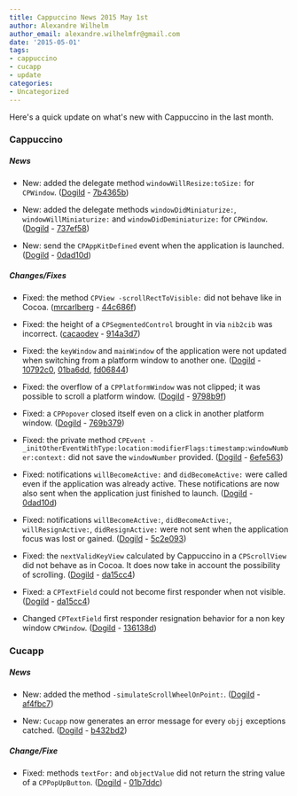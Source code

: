 ```yaml
---
title: Cappuccino News 2015 May 1st
author: Alexandre Wilhelm
author_email: alexandre.wilhelmfr@gmail.com
date: '2015-05-01'
tags:
- cappuccino
- cucapp
- update
categories:
- Uncategorized
---
```


Here's a quick update on what's new with Cappuccino in the last month.

### Cappuccino

##### News

- New: added the delegate method `windowWillResize:toSize:` for `CPWindow`. ([Dogild](https://github.com/Dogild) - [7b4365b](https://github.com/cappuccino/cappuccino/commit/7b4365bd8acb3bad6ca7dfc89ea34c3d3c287003))

- New: added the delegate methods `windowDidMiniaturize:`, `windowWillMiniaturize:` and `windowDidDeminiaturize:` for `CPWindow`. ([Dogild](https://github.com/Dogild) - [737ef58](https://github.com/cappuccino/cappuccino/commit/737ef583eeab267c065e9226e3122a50c5689727))

- New: send the `CPAppKitDefined` event when the application is launched.  ([Dogild](https://github.com/Dogild) - [0dad10d](https://github.com/cappuccino/cappuccino/commit/0dad10d6ab9b0c4ee83b40b01c57f773432c7eb6))


##### Changes/Fixes

- Fixed: the method `CPView -scrollRectToVisible:` did not behave like in Cocoa. ([mrcarlberg](https://github.com/mrcarlberg) - [44c686f](https://github.com/cappuccino/cappuccino/commit/44c686f49437985da404f886f2a54c78d576bb24))

- Fixed: the height of a `CPSegmentedControl` brought in via `nib2cib` was incorrect. ([cacaodev](https://github.com/cacaodev) - [914a3d7](https://github.com/cappuccino/cappuccino/commit/914a3d71c228080a7307d3d8682bec4d888dc56a))

- Fixed: the `keyWindow` and `mainWindow` of the application were not updated when switching from a platform window to another one. ([Dogild](https://github.com/Dogild) - [10792c0](https://github.com/cappuccino/cappuccino/commit/10792c0bc6adbee9b91d65690be32294d652edb2), [01ba6dd](https://github.com/cappuccino/cappuccino/commit/01ba6ddecd9d33e5ad84c6ecc7be59cd7d56097f), [fd06844](https://github.com/cappuccino/cappuccino/commit/fd068443aaf120ae0be4b9489ba74b0e409e617a))

- Fixed: the overflow of a `CPPlatformWindow` was not clipped; it was possible to scroll a platform window. ([Dogild](https://github.com/Dogild) - [9798b9f](https://github.com/cappuccino/cappuccino/commit/9798b9fd5032ff4b537c11fb507bdce39ae88f45))

- Fixed: a `CPPopover` closed itself even on a click in another platform window. ([Dogild](https://github.com/Dogild) - [769b379](https://github.com/cappuccino/cappuccino/commit/769b379a8b4d251f82aaab46808914ffce970058))

- Fixed: the private method `CPEvent -_initOtherEventWithType:location:modifierFlags:timestamp:windowNumber:context:` did not save the  `windowNumber` provided. ([Dogild](https://github.com/Dogild) - [6efe563](https://github.com/cappuccino/cappuccino/commit/6efe563a69c4d6e63a8f041e6110fe00ed79f81f))

- Fixed: notifications `willBecomeActive:` and `didBecomeActive:` were called even if the application was already active. These notifications are now also sent when the application just finished to launch. ([Dogild](https://github.com/Dogild) - [0dad10d](https://github.com/cappuccino/cappuccino/commit/0dad10d6ab9b0c4ee83b40b01c57f773432c7eb6))

- Fixed: notifications `willBecomeActive:`, `didBecomeActive:`, `willResignActive:`, `didResignActive:` were not sent when the application focus was lost or gained. ([Dogild](https://github.com/Dogild) - [5c2e093](https://github.com/cappuccino/cappuccino/commit/5c2e0935c6f0b83a674c8548106152b6cf97a93a))

- Fixed: the `nextValidKeyView` calculated by Cappuccino in a `CPScrollView` did not behave as in Cocoa. It does now take in account the possibility of scrolling. ([Dogild](https://github.com/Dogild) - [da15cc4](https://github.com/cappuccino/cappuccino/commit/da15cc4de789341823e45dcd324086d16553afaf))

- Fixed: a `CPTextField` could not become first responder when not visible. ([Dogild](https://github.com/Dogild) - [da15cc4](https://github.com/cappuccino/cappuccino/commit/da15cc4de789341823e45dcd324086d16553afaf))

- Changed `CPTextField` first responder resignation behavior for a non key window `CPWindow`. ([Dogild](https://github.com/Dogild) - [136138d](https://github.com/cappuccino/cappuccino/commit/136138daabef85b2fc71655df75f3087999e8a30))

### Cucapp

##### News

- New: added the method `-simulateScrollWheelOnPoint:`. ([Dogild](https://github.com/Dogild) - [af4fbc7](https://github.com/cappuccino/cucapp/commit/af4fbc758fee781cbc76b75ed25afb3f53d796db))

- New: `Cucapp` now generates an error message for every `objj` exceptions catched. ([Dogild](https://github.com/Dogild) - [b432bd2](https://github.com/cappuccino/cucapp/commit/b432bd200b4d5f35734dc91b68f20d379acf3f8a))

##### Change/Fixe

- Fixed: methods `textFor:` and `objectValue` did not return the string value of a `CPPopUpButton`. ([Dogild](https://github.com/Dogild) - [01b7ddc](https://github.com/cappuccino/cucapp/commit/01b7ddcc2d6059ad9cdde1eee80c9d54dc341e3e))

